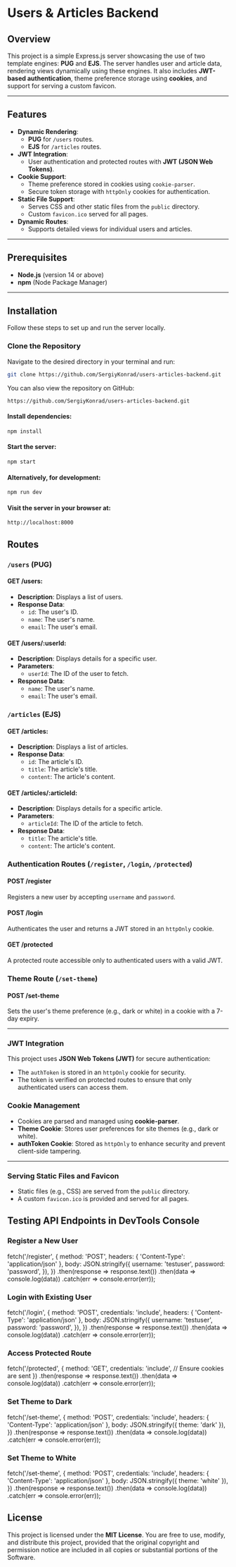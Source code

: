 # Users & Articles Backend

## Overview

This project is a simple Express.js server showcasing the use of two template engines: **PUG** and **EJS**. The server handles user and article data, rendering views dynamically using these engines. It also includes **JWT-based authentication**, theme preference storage using **cookies**, and support for serving a custom favicon.

---

## Features

- **Dynamic Rendering**:
  - **PUG** for `/users` routes.
  - **EJS** for `/articles` routes.
- **JWT Integration**:
  - User authentication and protected routes with **JWT (JSON Web Tokens)**.
- **Cookie Support**:
  - Theme preference stored in cookies using `cookie-parser`.
  - Secure token storage with `httpOnly` cookies for authentication.
- **Static File Support**:
  - Serves CSS and other static files from the `public` directory.
  - Custom `favicon.ico` served for all pages.
- **Dynamic Routes**:
  - Supports detailed views for individual users and articles.

---

## Prerequisites

- **Node.js** (version 14 or above)
- **npm** (Node Package Manager)

---

## Installation

Follow these steps to set up and run the server locally.

### Clone the Repository

Navigate to the desired directory in your terminal and run:

```bash
git clone https://github.com/SergiyKonrad/users-articles-backend.git

```

You can also view the repository on GitHub:

```
https://github.com/SergiyKonrad/users-articles-backend.git

```

#### Install dependencies:

```
npm install
```

#### Start the server:

```
npm start
```

#### Alternatively, for development:

```
npm run dev
```

#### Visit the server in your browser at:

```
http://localhost:8000
```

## Routes

### `/users` (PUG)

#### GET /users:

- **Description**: Displays a list of users.
- **Response Data**:
  - `id`: The user's ID.
  - `name`: The user's name.
  - `email`: The user's email.

#### GET /users/:userId:

- **Description**: Displays details for a specific user.
- **Parameters**:
  - `userId`: The ID of the user to fetch.
- **Response Data**:
  - `name`: The user's name.
  - `email`: The user's email.

### `/articles` (EJS)

#### GET /articles:

- **Description**: Displays a list of articles.
- **Response Data**:
  - `id`: The article's ID.
  - `title`: The article's title.
  - `content`: The article's content.

#### GET /articles/:articleId:

- **Description**: Displays details for a specific article.
- **Parameters**:
  - `articleId`: The ID of the article to fetch.
- **Response Data**:
  - `title`: The article's title.
  - `content`: The article's content.

### Authentication Routes (`/register`, `/login`, `/protected`)

#### **POST /register**

Registers a new user by accepting `username` and `password`.

#### **POST /login**

Authenticates the user and returns a JWT stored in an `httpOnly` cookie.

#### **GET /protected**

A protected route accessible only to authenticated users with a valid JWT.

### Theme Route (`/set-theme`)

#### **POST /set-theme**

Sets the user's theme preference (e.g., dark or white) in a cookie with a 7-day expiry.

---

### JWT Integration

This project uses **JSON Web Tokens (JWT)** for secure authentication:

- The `authToken` is stored in an `httpOnly` cookie for security.
- The token is verified on protected routes to ensure that only authenticated users can access them.

### Cookie Management

- Cookies are parsed and managed using **cookie-parser**.
- **Theme Cookie**: Stores user preferences for site themes (e.g., dark or white).
- **authToken Cookie**: Stored as `httpOnly` to enhance security and prevent client-side tampering.

---

### Serving Static Files and Favicon

- Static files (e.g., CSS) are served from the `public` directory.
- A custom `favicon.ico` is provided and served for all pages.

## Testing API Endpoints in DevTools Console

### Register a New User

fetch('/register', {
method: 'POST',
headers: { 'Content-Type': 'application/json' },
body: JSON.stringify({
username: 'testuser',
password: 'password',
}),
})
.then(response => response.text())
.then(data => console.log(data))
.catch(err => console.error(err));

### Login with Existing User

fetch('/login', {
method: 'POST',
credentials: 'include',
headers: { 'Content-Type': 'application/json' },
body: JSON.stringify({
username: 'testuser',
password: 'password',
}),
})
.then(response => response.text())
.then(data => console.log(data))
.catch(err => console.error(err));

### Access Protected Route

fetch('/protected', {
method: 'GET',
credentials: 'include', // Ensure cookies are sent
})
.then(response => response.text())
.then(data => console.log(data))
.catch(err => console.error(err));

### Set Theme to Dark

fetch('/set-theme', {
method: 'POST',
credentials: 'include',
headers: { 'Content-Type': 'application/json' },
body: JSON.stringify({ theme: 'dark' }),
})
.then(response => response.text())
.then(data => console.log(data))
.catch(err => console.error(err));

### Set Theme to White

fetch('/set-theme', {
method: 'POST',
credentials: 'include',
headers: { 'Content-Type': 'application/json' },
body: JSON.stringify({ theme: 'white' }),
})
.then(response => response.text())
.then(data => console.log(data))
.catch(err => console.error(err));

## License

This project is licensed under the **MIT License**.
You are free to use, modify, and distribute this project, provided that the original copyright and permission notice are included in all copies or substantial portions of the Software.
